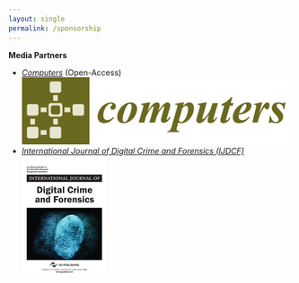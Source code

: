```yaml
---
layout: single
permalink: /sponsorship
---
```


**Media Partners**
- [*Computers*](http://www.mdpi.com/journal/computers) (Open-Access)
![MDPI Computers](/assets/images/computers-logo.png)
- [*International Journal of Digital Crime and Forensics (IJDCF)*](https://www.igi-global.com/journal/international-journal-digital-crime-forensics/1112)
![IJDCF](/assets/images/IJDCF.png)
